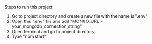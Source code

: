 Steps to run this project:

1. Go to project directory and create a new file with the name is ".env"
2. Open this ".env" file and add "MONGO_URL = your_mongodb_connection_string"
3. Open terminal and go to project directory
4. Type "npm start"

